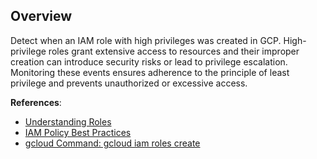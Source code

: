 ## Overview

Detect when an IAM role with high privileges was created in GCP. High-privilege roles grant extensive access to resources and their improper creation can introduce security risks or lead to privilege escalation. Monitoring these events ensures adherence to the principle of least privilege and prevents unauthorized or excessive access.

**References**:
- [Understanding Roles](https://cloud.google.com/iam/docs/understanding-roles)
- [IAM Policy Best Practices](https://cloud.google.com/iam/docs/using-iam-securely)
- [gcloud Command: gcloud iam roles create](https://cloud.google.com/sdk/gcloud/reference/iam/roles/create)
